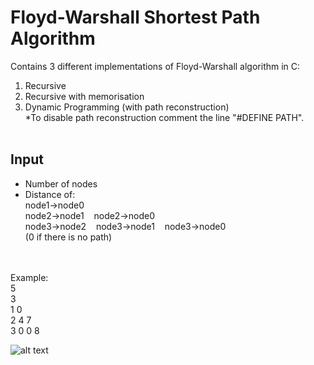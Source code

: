 # Floyd-Warshall Shortest Path Algorithm

Contains 3 different implementations of Floyd-Warshall algorithm in C:

1. Recursive
2. Recursive with memorisation
3. Dynamic Programming (with path reconstruction)
 <br/>*To disable path reconstruction comment the line "#DEFINE PATH".
 <br/><br/>
 ## Input
 - Number of nodes
 - Distance of: 
  <br/> node1->node0
  <br/> node2->node1 &nbsp;&nbsp; node2->node0
  <br/> node3->node2 &nbsp;&nbsp; node3->node1 &nbsp;&nbsp; node3->node0 
  <br/>(0 if there is no path)
  
  <br/><br/>
  Example:
  <br/>
  5 <br/>
  3 <br/>
  1 0 <br/>
  2 4 7 <br/>
  3 0 0 8 <br/>
  
  
  ![alt text](https://ucarecdn.com/a67cb888-aa0c-424b-8c7f-847e38dd5691/)
   


 
